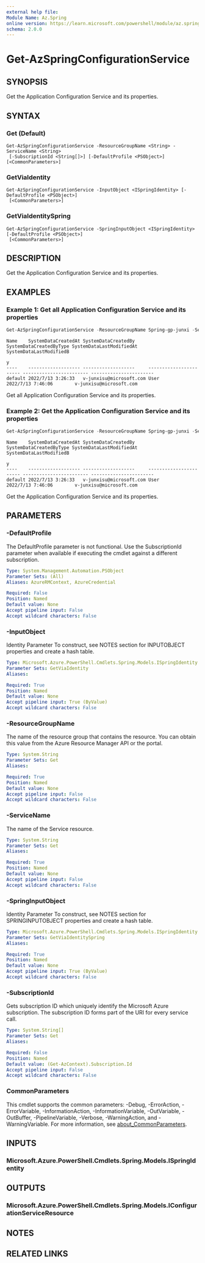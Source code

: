 ```yaml
---
external help file:
Module Name: Az.Spring
online version: https://learn.microsoft.com/powershell/module/az.spring/get-azspringconfigurationservice
schema: 2.0.0
---
```


# Get-AzSpringConfigurationService

## SYNOPSIS
Get the Application Configuration Service and its properties.

## SYNTAX

### Get (Default)
```
Get-AzSpringConfigurationService -ResourceGroupName <String> -ServiceName <String>
 [-SubscriptionId <String[]>] [-DefaultProfile <PSObject>] [<CommonParameters>]
```

### GetViaIdentity
```
Get-AzSpringConfigurationService -InputObject <ISpringIdentity> [-DefaultProfile <PSObject>]
 [<CommonParameters>]
```

### GetViaIdentitySpring
```
Get-AzSpringConfigurationService -SpringInputObject <ISpringIdentity> [-DefaultProfile <PSObject>]
 [<CommonParameters>]
```

## DESCRIPTION
Get the Application Configuration Service and its properties.

## EXAMPLES

### Example 1: Get all Application Configuration Service and its properties
```powershell
Get-AzSpringConfigurationService -ResourceGroupName Spring-gp-junxi -ServiceName Spring-01
```

```output
Name    SystemDataCreatedAt SystemDataCreatedBy     SystemDataCreatedByType SystemDataLastModifiedAt SystemDataLastModifiedB
                                                                                                     y
----    ------------------- -------------------     ----------------------- ------------------------ -----------------------
default 2022/7/13 3:26:33   v-junxisu@microsoft.com User                    2022/7/13 7:46:06        v-junxisu@microsoft.com
```

Get all Application Configuration Service and its properties.

### Example 2: Get the Application Configuration Service and its properties
```powershell
Get-AzSpringConfigurationService -ResourceGroupName Spring-gp-junxi -ServiceName Spring-01
```

```output
Name    SystemDataCreatedAt SystemDataCreatedBy     SystemDataCreatedByType SystemDataLastModifiedAt SystemDataLastModifiedB
                                                                                                     y
----    ------------------- -------------------     ----------------------- ------------------------ -----------------------
default 2022/7/13 3:26:33   v-junxisu@microsoft.com User                    2022/7/13 7:46:06        v-junxisu@microsoft.com
```

Get the Application Configuration Service and its properties.

## PARAMETERS

### -DefaultProfile
The DefaultProfile parameter is not functional.
Use the SubscriptionId parameter when available if executing the cmdlet against a different subscription.

```yaml
Type: System.Management.Automation.PSObject
Parameter Sets: (All)
Aliases: AzureRMContext, AzureCredential

Required: False
Position: Named
Default value: None
Accept pipeline input: False
Accept wildcard characters: False
```

### -InputObject
Identity Parameter
To construct, see NOTES section for INPUTOBJECT properties and create a hash table.

```yaml
Type: Microsoft.Azure.PowerShell.Cmdlets.Spring.Models.ISpringIdentity
Parameter Sets: GetViaIdentity
Aliases:

Required: True
Position: Named
Default value: None
Accept pipeline input: True (ByValue)
Accept wildcard characters: False
```

### -ResourceGroupName
The name of the resource group that contains the resource.
You can obtain this value from the Azure Resource Manager API or the portal.

```yaml
Type: System.String
Parameter Sets: Get
Aliases:

Required: True
Position: Named
Default value: None
Accept pipeline input: False
Accept wildcard characters: False
```

### -ServiceName
The name of the Service resource.

```yaml
Type: System.String
Parameter Sets: Get
Aliases:

Required: True
Position: Named
Default value: None
Accept pipeline input: False
Accept wildcard characters: False
```

### -SpringInputObject
Identity Parameter
To construct, see NOTES section for SPRINGINPUTOBJECT properties and create a hash table.

```yaml
Type: Microsoft.Azure.PowerShell.Cmdlets.Spring.Models.ISpringIdentity
Parameter Sets: GetViaIdentitySpring
Aliases:

Required: True
Position: Named
Default value: None
Accept pipeline input: True (ByValue)
Accept wildcard characters: False
```

### -SubscriptionId
Gets subscription ID which uniquely identify the Microsoft Azure subscription.
The subscription ID forms part of the URI for every service call.

```yaml
Type: System.String[]
Parameter Sets: Get
Aliases:

Required: False
Position: Named
Default value: (Get-AzContext).Subscription.Id
Accept pipeline input: False
Accept wildcard characters: False
```

### CommonParameters
This cmdlet supports the common parameters: -Debug, -ErrorAction, -ErrorVariable, -InformationAction, -InformationVariable, -OutVariable, -OutBuffer, -PipelineVariable, -Verbose, -WarningAction, and -WarningVariable. For more information, see [about_CommonParameters](http://go.microsoft.com/fwlink/?LinkID=113216).

## INPUTS

### Microsoft.Azure.PowerShell.Cmdlets.Spring.Models.ISpringIdentity

## OUTPUTS

### Microsoft.Azure.PowerShell.Cmdlets.Spring.Models.IConfigurationServiceResource

## NOTES

## RELATED LINKS

